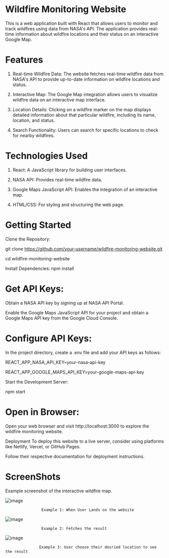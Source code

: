 # Wildfire Monitoring Website

This is a web application built with React that allows users to monitor and track wildfires using data from NASA's API.
The application provides real-time information about wildfire locations and their status on an interactive Google Map.

# Features

1. Real-time Wildfire Data: The website fetches real-time wildfire data from NASA's API to provide up-to-date information on wildfire locations and status.

2. Interactive Map: The Google Map integration allows users to visualize wildfire data on an interactive map interface.

3. Location Details: Clicking on a wildfire marker on the map displays detailed information about that particular wildfire, including its name, location, and status.

4. Search Functionality: Users can search for specific locations to check for nearby wildfires.

# Technologies Used

1. React: A JavaScript library for building user interfaces.

2.  NASA API: Provides real-time wildfire data.

3.  Google Maps JavaScript API: Enables the integration of an interactive map.

4.  HTML/CSS: For styling and structuring the web page.

# Getting Started

 Clone the Repository:

git clone https://github.com/your-username/wildfire-monitoring-website.git

cd wildfire-monitoring-website

Install Dependencies:
npm install

# Get API Keys:

Obtain a NASA API key by signing up at NASA API Portal.

Enable the Google Maps JavaScript API for your project and obtain a Google Maps API key from the Google Cloud Console.

# Configure API Keys:

In the project directory, create a .env file and add your API keys as follows:

REACT_APP_NASA_API_KEY=your-nasa-api-key

REACT_APP_GOOGLE_MAPS_API_KEY=your-google-maps-api-key

Start the Development Server:

npm start

# Open in Browser:

Open your web browser and visit http://localhost:3000 to explore the wildfire monitoring website.

Deployment
To deploy this website to a live server, consider using platforms like Netlify, Vercel, or GitHub Pages.

Follow their respective documentation for deployment instructions.


# ScreenShots

Example screenshot of the interactive wildfire map.

![image](https://github.com/Divesh1207/Wild_Fire_App/assets/88198940/fcd6dccd-4325-4d7a-9455-e01e36ce6352)

                    Example 1: When User Lands on the website 


![image](https://github.com/Divesh1207/Wild_Fire_App/assets/88198940/63a090f4-38aa-497a-ba8b-2b8dcb784a5c)

                    Example 2: Fetches the result 

![image](https://github.com/Divesh1207/Wild_Fire_App/assets/88198940/64f1c78c-9577-4702-b0e2-b80488f05ae1)


                   Example 3: User choose their desried location to see the result




